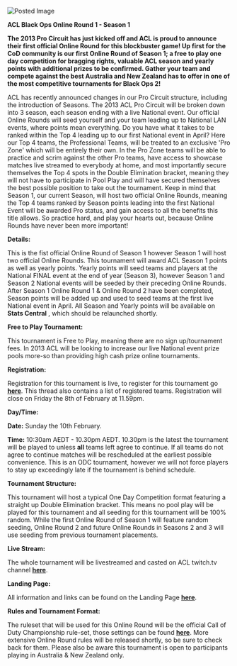 ![Posted Image](https://trello-attachments.s3.amazonaws.com/50b2eadcd4069e595f01e1be/50eaa9120e0fb98152001f8e/18f562872dfc6caea2606b57fa5c6bf5/Black_Ops_2_Online_Round_1_600_x_210.png)





**ACL Black Ops Online Round 1 - Season 1**





**The 2013 Pro Circuit has just kicked off and ACL is proud to announce their first official Online Round for this blockbuster game! Up first for the CoD community is our first Online Round of Season 1; a free to play one day competition for bragging rights, valuable ACL season and yearly points with additional prizes to be confirmed. Gather your team and compete against the best Australia and New Zealand has to offer in one of the most competitive tournaments for Black Ops 2!**




ACL has recently announced changes in our Pro Circuit structure, including the introduction of Seasons. The 2013 ACL Pro Circuit will be broken down into 3 season, each season ending with a live National event. Our official Online Rounds will seed yourself and your team leading up to National LAN events, where points mean everything. Do you have what it takes to be ranked within the Top 4 leading up to our first National event in April? Here our Top 4 teams, the Professional Teams, will be treated to an exclusive 'Pro Zone' which will be entirely their own. In the Pro Zone teams will be able to practice and scrim against the other Pro teams, have access to showcase matches live streamed to everybody at home, and most importantly secure themselves the Top 4 spots in the Double Elimination bracket, meaning they will not have to participate in Pool Play and will have secured themselves the best possible position to take out the tournament. Keep in mind that Season 1, our current Season, will host two official Online Rounds, meaning the Top 4 teams ranked by Season points leading into the first National Event will be awarded Pro status, and gain access to all the benefits this title allows. So practice hard, and play your hearts out, because Online Rounds have never been more important!






**Details:**


This is the fist official Online Round of Season 1 however Season 1 will host two official Online Rounds. This tournament will award ACL Season 1 points as well as yearly points. Yearly points will seed teams and players at the National FINAL event at the end of year (Season 3), however Season 1 and Season 2 National events will be seeded by their preceding Online Rounds. After Season 1 Online Round 1 & Online Round 2 have been completed, Season points will be added up and used to seed teams at the first live National event in April. All Season and Yearly points will be available on 
**Stats Central**
, which should be relaunched shortly.






**Free to Play Tournament:**

This tournament is Free to Play, meaning there are no sign up/tournament fees. In 2013 ACL will be looking to increase our live National event prize pools more-so than providing high cash prize online tournaments.






**Registration:**


Registration for this tournament is live, to register for this tournament go 
**[here](http://www.aclpro.com.au/forums/topic/19816-acl-black-ops-2-online-round-1-season-1-registration-thread/)**. This thread also contains a list of registered teams. Registration will close on Friday the 8th of February at 11.59pm.






**Day/Time:**


**Date:**
 Sunday the 10th February.



**Time:**
 10:30am AEDT - 10.30pm AEDT. 10.30pm is the latest the tournament will be played to unless 
**all**
 teams left agree to continue. If all teams do not agree to continue matches will be rescheduled at the earliest possible convenience. This is an ODC tournament, however we will not force players to stay up exceedingly late if the tournament is behind schedule. 






**Tournament Structure:**


This tournament will host a typical One Day Competition format featuring a straight up Double Elimination bracket. This means no pool play will be played for this tournament and all seeding for this tournament will be 100% random. While the first Online Round of Season 1 will feature random seeding, Online Round 2 and future Online Rounds in Seasons 2 and 3 will use seeding from previous tournament placements.






**Live Stream:**


The whole tournament will be livestreamed and casted on ACL twitch.tv channel 
[**here**](http://www.twitch.tv/ACLPro).






**Landing Page:**

All information and links can be found on the Landing Page 
**[here](http://www.aclpro.com.au/2013/events/cod/acl-blops2-or1-landing-page)**.






**Rules and Tournament Format:**

The ruleset that will be used for this Online Round will be the official Call of Duty Championship rule-set, those settings can be found 
**[here](https://elite.callofduty.com/esports/championship/)**. More extensive Online Round rules will be released shortly, so be sure to check back for them. Please also be aware this tournament is open to participants playing in Australia & New Zealand only.